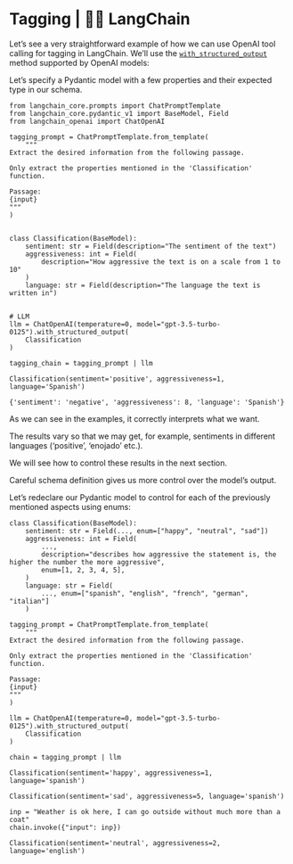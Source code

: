 # Tagging | 🦜️🔗 LangChain
Let’s see a very straightforward example of how we can use OpenAI tool calling for tagging in LangChain. We’ll use the [`with_structured_output`](https://python.langchain.com/docs/modules/model_io/chat/structured_output/) method supported by OpenAI models:

Let’s specify a Pydantic model with a few properties and their expected type in our schema.

```
from langchain_core.prompts import ChatPromptTemplate
from langchain_core.pydantic_v1 import BaseModel, Field
from langchain_openai import ChatOpenAI

tagging_prompt = ChatPromptTemplate.from_template(
    """
Extract the desired information from the following passage.

Only extract the properties mentioned in the 'Classification' function.

Passage:
{input}
"""
)


class Classification(BaseModel):
    sentiment: str = Field(description="The sentiment of the text")
    aggressiveness: int = Field(
        description="How aggressive the text is on a scale from 1 to 10"
    )
    language: str = Field(description="The language the text is written in")


# LLM
llm = ChatOpenAI(temperature=0, model="gpt-3.5-turbo-0125").with_structured_output(
    Classification
)

tagging_chain = tagging_prompt | llm

```


```
Classification(sentiment='positive', aggressiveness=1, language='Spanish')

```


```
{'sentiment': 'negative', 'aggressiveness': 8, 'language': 'Spanish'}

```


As we can see in the examples, it correctly interprets what we want.

The results vary so that we may get, for example, sentiments in different languages (‘positive’, ‘enojado’ etc.).

We will see how to control these results in the next section.

Careful schema definition gives us more control over the model’s output.

Let’s redeclare our Pydantic model to control for each of the previously mentioned aspects using enums:

```
class Classification(BaseModel):
    sentiment: str = Field(..., enum=["happy", "neutral", "sad"])
    aggressiveness: int = Field(
        ...,
        description="describes how aggressive the statement is, the higher the number the more aggressive",
        enum=[1, 2, 3, 4, 5],
    )
    language: str = Field(
        ..., enum=["spanish", "english", "french", "german", "italian"]
    )

```


```
tagging_prompt = ChatPromptTemplate.from_template(
    """
Extract the desired information from the following passage.

Only extract the properties mentioned in the 'Classification' function.

Passage:
{input}
"""
)

llm = ChatOpenAI(temperature=0, model="gpt-3.5-turbo-0125").with_structured_output(
    Classification
)

chain = tagging_prompt | llm

```


```
Classification(sentiment='happy', aggressiveness=1, language='spanish')

```


```
Classification(sentiment='sad', aggressiveness=5, language='spanish')

```


```
inp = "Weather is ok here, I can go outside without much more than a coat"
chain.invoke({"input": inp})

```


```
Classification(sentiment='neutral', aggressiveness=2, language='english')

```
